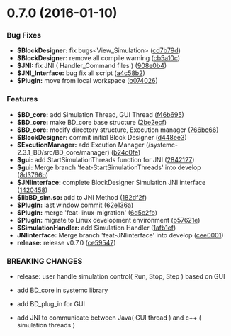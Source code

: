 <a name="0.7.0"></a>
# 0.7.0 (2016-01-10)


### Bug Fixes

* **$BlockDesigner:** fix bugs<View_Simulation> ([cd7b79d](https://github.com/twoblock/BlockDesigner/commit/cd7b79d))
* **$BlockDesigner:** remove all compile warning ([cb5a10c](https://github.com/twoblock/BlockDesigner/commit/cb5a10c))
* **$JNI:** fix JNI ( Handler_Command files ) ([908e0b4](https://github.com/twoblock/BlockDesigner/commit/908e0b4))
* **$JNI_Interface:** bug fix all script ([a4c58b2](https://github.com/twoblock/BlockDesigner/commit/a4c58b2))
* **$PlugIn:** move from local workspace ([b074026](https://github.com/twoblock/BlockDesigner/commit/b074026))

### Features

* **$BD_core:** add Simulation Thread, GUI Thread ([f46b695](https://github.com/twoblock/BlockDesigner/commit/f46b695))
* **$BD_core:** make BD_core base structure ([2be2ecf](https://github.com/twoblock/BlockDesigner/commit/2be2ecf))
* **$BD_core:** modify directory structure, Execution manager ([766bc66](https://github.com/twoblock/BlockDesigner/commit/766bc66))
* **$BlockDesigner:** commit initial Block Designer ([d448ee3](https://github.com/twoblock/BlockDesigner/commit/d448ee3))
* **$ExcutionManager:** add Excution Manager (/systemc-2.3.1_BD/src/BD_core/manager) ([b24c0fe](https://github.com/twoblock/BlockDesigner/commit/b24c0fe))
* **$gui:** add StartSimulationThreads function for JNI ([2842127](https://github.com/twoblock/BlockDesigner/commit/2842127))
* **$gui:** Merge branch 'feat-StartSimulationThreads' into develop ([8d3766b](https://github.com/twoblock/BlockDesigner/commit/8d3766b))
* **$JNIinterface:** complete BlockDesigner Simulation JNI interface ([1420458](https://github.com/twoblock/BlockDesigner/commit/1420458))
* **$libBD_sim.so:** add to JNI Method ([182df2f](https://github.com/twoblock/BlockDesigner/commit/182df2f))
* **$PlugIn:** last window commit ([62e136a](https://github.com/twoblock/BlockDesigner/commit/62e136a))
* **$PlugIn:** merge 'feat-linux-migration' ([6d5c2fb](https://github.com/twoblock/BlockDesigner/commit/6d5c2fb))
* **$PlugIn:** migrate to Linux development environment ([b57621e](https://github.com/twoblock/BlockDesigner/commit/b57621e))
* **$SimulationHandler:** add Simulation Handler ([1afb1ef](https://github.com/twoblock/BlockDesigner/commit/1afb1ef))
* **JNIinterface:** Merge branch 'feat-JNIinterface' into develop ([cee0001](https://github.com/twoblock/BlockDesigner/commit/cee0001))
* **release:** release v0.7.0 ([ce59547](https://github.com/twoblock/BlockDesigner/commit/ce59547))


### BREAKING CHANGES

* release:  user handle simulation control( Run, Stop, Step ) based on GUI

 - add BD_core in systemc library

 - add BD_plug_in for GUI

 - add JNI to communicate
   between Java( GUI thread ) and c++ ( simulation threads )



